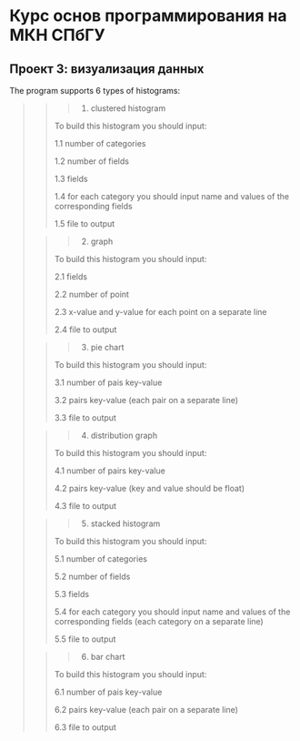 # Курс основ программирования на МКН СПбГУ
## Проект 3: визуализация данных

The program supports 6 types of histograms:

>>>1. clustered histogram
>>
>> To build this histogram you should input:
>>
>> 1.1 number of categories
>>
>> 1.2 number of fields
>>
>> 1.3 fields
>>
>> 1.4 for each category you should input name and values of the corresponding fields
>>
>> 1.5 file to output
>
>>> 2. graph
>>
>> To build this histogram you should input:
>>
>> 2.1 fields
>>
>> 2.2 number of point
>>
>> 2.3 x-value and y-value for each point on a separate line
>>
>> 2.4 file to output
>
>>> 3. pie chart
>>
>> To build this histogram you should input:
>>
>> 3.1 number of pais key-value
>>
>> 3.2 pairs key-value (each pair on a separate line)
>>
>> 3.3 file to output
>
>>> 4. distribution graph
>>
>> To build this histogram you should input:
>>
>> 4.1 number of pairs key-value
>>
>> 4.2 pairs key-value (key and value should be float)
>>
>> 4.3 file to output
>
>>> 5. stacked histogram
>>
>> To build this histogram you should input:
>>
>> 5.1 number of categories
>>
>> 5.2 number of fields
>>
>> 5.3 fields
>>
>> 5.4 for each category you should input name and values of the corresponding fields (each category on a separate line)
>>
>> 5.5 file to output
>
>>> 6. bar chart
>>
>> To build this histogram you should input:
>>
>> 6.1 number of pais key-value
>>
>> 6.2 pairs key-value (each pair on a separate line)
>>
>> 6.3 file to output